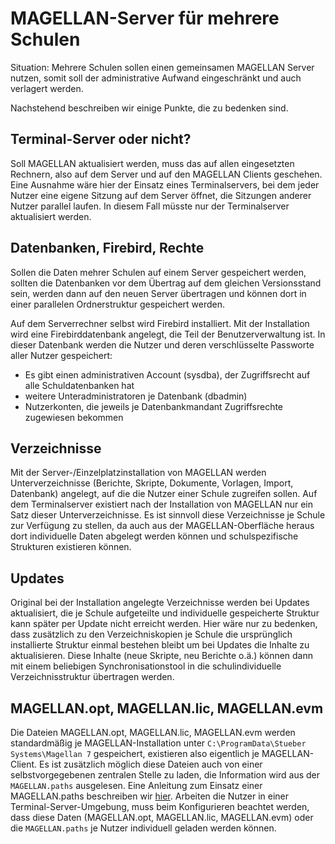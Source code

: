 # MAGELLAN-Server für mehrere Schulen

Situation: Mehrere Schulen sollen einen gemeinsamen MAGELLAN Server nutzen, somit soll der administrative Aufwand eingeschränkt und auch verlagert werden. 

Nachstehend beschreiben wir einige Punkte, die zu bedenken sind.

## Terminal-Server oder nicht?

Soll MAGELLAN aktualisiert werden, muss das auf allen eingesetzten Rechnern, also auf dem Server und auf den MAGELLAN Clients geschehen. Eine Ausnahme wäre hier der Einsatz eines Terminalservers, bei dem jeder Nutzer eine eigene Sitzung auf dem Server öffnet, die Sitzungen anderer Nutzer parallel laufen. In diesem Fall müsste nur der Terminalserver aktualisiert werden.

## Datenbanken, Firebird, Rechte

Sollen die Daten mehrer Schulen auf einem Server gespeichert werden, sollten die Datenbanken vor dem Übertrag auf dem gleichen Versionsstand sein, werden dann auf den neuen Server übertragen und können dort in einer parallelen Ordnerstruktur gespeichert werden.

Auf dem Serverrechner selbst wird  Firebird installiert. Mit der Installation wird eine Firebirddatenbank angelegt, die Teil der Benutzerverwaltung ist. In dieser Datenbank werden die Nutzer und deren verschlüsselte Passworte aller Nutzer gespeichert:

* Es gibt einen administrativen Account (sysdba), der Zugriffsrecht auf alle Schuldatenbanken hat
* weitere Unteradministratoren je Datenbank (dbadmin)
* Nutzerkonten, die jeweils je Datenbankmandant Zugriffsrechte zugewiesen bekommen

## Verzeichnisse

Mit der Server-/Einzelplatzinstallation von MAGELLAN werden Unterverzeichnisse (Berichte, Skripte, Dokumente, Vorlagen, Import, Datenbank) angelegt, auf die die Nutzer einer Schule zugreifen sollen. Auf dem Terminalserver existiert nach der Installation von MAGELLAN nur ein Satz dieser Unterverzeichnisse. Es ist sinnvoll diese Verzeichnisse je Schule zur Verfügung zu stellen, da auch aus der MAGELLAN-Oberfläche heraus dort individuelle Daten abgelegt werden können und schulspezifische Strukturen existieren können. 

## Updates

Original bei der Installation angelegte Verzeichnisse werden bei Updates aktualisiert, die je Schule aufgeteilte und individuelle gespeicherte Struktur kann später per Update nicht erreicht werden. Hier wäre nur zu bedenken, dass zusätzlich zu den Verzeichniskopien je Schule die ursprünglich installierte Struktur einmal bestehen bleibt um bei Updates die Inhalte zu aktualisieren. Diese Inhalte (neue Skripte, neu Berichte o.ä.) können dann mit einem beliebigen Synchronisationstool in die schulindividuelle Verzeichnisstruktur übertragen werden.

## MAGELLAN.opt, MAGELLAN.lic, MAGELLAN.evm

Die Dateien MAGELLAN.opt, MAGELLAN.lic, MAGELLAN.evm werden standardmäßig je MAGELLAN-Installation unter `C:\ProgramData\Stueber Systems\Magellan 7` gespeichert, existieren also eigentlich je MAGELLAN-Client. Es ist zusätzlich möglich diese Dateien auch von einer selbstvorgegebenen zentralen Stelle zu laden, die Information wird aus der `MAGELLAN.paths` ausgelesen.
Eine Anleitung zum Einsatz einer MAGELLAN.paths beschreiben wir [hier](https://doc.magellan7.stueber.de/schulverwaltung/installation/die-pathsdatei/).
Arbeiten die Nutzer in einer Terminal-Server-Umgebung, muss beim Konfigurieren beachtet werden, dass diese Daten (MAGELLAN.opt, MAGELLAN.lic, MAGELLAN.evm) oder die `MAGELLAN.paths` je Nutzer individuell geladen werden können. 